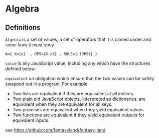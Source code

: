 # Algebra

## Definitions

`Algebra` is a set of values, a set of operators that it is closed under and some laws it must obey.

    A={ X={x}  , OPS={X->X} , RULE={r(OPS)} }

`value` is any JavaScript value, including any which have the structures defined below.

`equivalent` an obligation which ensure that the two values can be safely swapped out in a program. For example:

- Two lists are equivalent if they are equivalent at all indices.
- Two plain old JavaScript objects, interpreted as dictionaries, are equivalent when they are equivalent for all keys.
- Two promises are equivalent when they yield equivalent values.
- Two functions are equivalent if they yield equivalent outputs for equivalent inputs.


see https://github.com/fantasyland/fantasy-land